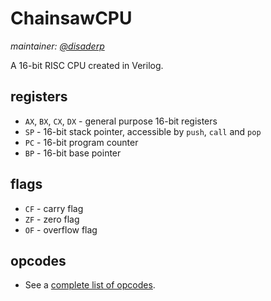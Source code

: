 # ChainsawCPU

*maintainer: [@disaderp](https://github.com/disaderp)*

A 16-bit RISC CPU created in Verilog.

## registers

- `AX`, `BX`, `CX`, `DX` - general purpose 16-bit registers
- `SP` - 16-bit stack pointer, accessible by `push`, `call` and `pop`
- `PC` - 16-bit program counter
- `BP` - 16-bit base pointer

## flags

- `CF` - carry flag
- `ZF` - zero flag
- `OF` - overflow flag

## opcodes

- See a [complete list of opcodes](https://github.com/disaderp/automatic-chainsaw/blob/master/SCHEMATIC/op.txt).
